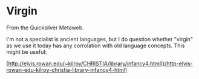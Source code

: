 
# Virgin

From the Quicksilver Metaweb.

I'm not a specialist is ancient languages, but I do question whether "virgin" as we use it today has any corrolation with old language concepts. This might be useful:

[http://elvis.rowan.edu/~kilroy/CHRISTIA/library/infancy4.html](/http-elvis-rowan-edu-kilroy-christia-library-infancy4-html)
